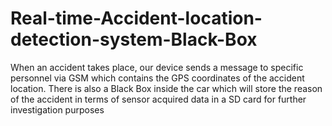 # Real-time-Accident-location-detection-system-Black-Box
 When an accident takes place, our device sends a message to specific personnel via GSM which contains the GPS coordinates of the accident location.
 There is also a Black Box inside the car which will store the reason of the accident in terms of sensor acquired data in a SD card for further investigation purposes
